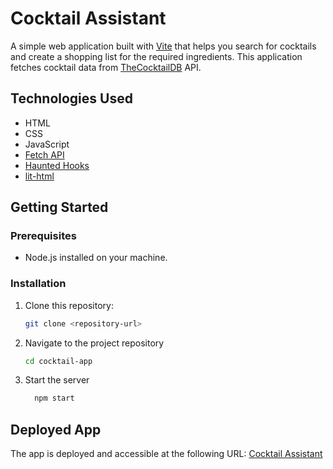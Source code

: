 # Cocktail Assistant

A simple web application built with [Vite](https://vite.dev/guide/) that helps you search for cocktails and create a shopping list for the required ingredients. This application fetches cocktail data from [TheCocktailDB](https://www.thecocktaildb.com/) API.


## Technologies Used

- HTML
- CSS
- JavaScript
- [Fetch API](https://developer.mozilla.org/en-US/docs/Web/API/Fetch_API)
- [Haunted Hooks](https://reactjs.org/docs/hooks-intro.html)
- [lit-html](https://lit.dev/docs/v1/lit-html/introduction/)

## Getting Started

### Prerequisites

- Node.js installed on your machine.

### Installation

1. Clone this repository:

   ```bash
   git clone <repository-url>
   ```

2. Navigate to the project repository

    ```bash
    cd cocktail-app
    ```

3. Start the server

    ```bash
      npm start
      ```


## Deployed App

The app is deployed and accessible at the following URL: [Cocktail Assistant](https://cocktail-assistant.netlify.app/)